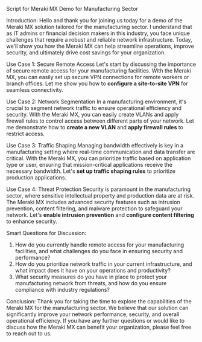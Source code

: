 Script for Meraki MX Demo for Manufacturing Sector

Introduction:
Hello and thank you for joining us today for a demo of the Meraki MX solution tailored for the manufacturing sector. I understand that as IT admins or financial decision makers in this industry, you face unique challenges that require a robust and reliable network infrastructure. Today, we'll show you how the Meraki MX can help streamline operations, improve security, and ultimately drive cost savings for your organization.

Use Case 1: Secure Remote Access
Let's start by discussing the importance of secure remote access for your manufacturing facilities. With the Meraki MX, you can easily set up secure VPN connections for remote workers or branch offices. Let me show you how to **configure a site-to-site VPN** for seamless connectivity.

Use Case 2: Network Segmentation
In a manufacturing environment, it's crucial to segment network traffic to ensure operational efficiency and security. With the Meraki MX, you can easily create VLANs and apply firewall rules to control access between different parts of your network. Let me demonstrate how to **create a new VLAN** and **apply firewall rules** to restrict access.

Use Case 3: Traffic Shaping
Managing bandwidth effectively is key in a manufacturing setting where real-time communication and data transfer are critical. With the Meraki MX, you can prioritize traffic based on application type or user, ensuring that mission-critical applications receive the necessary bandwidth. Let's **set up traffic shaping rules** to prioritize production applications.

Use Case 4: Threat Protection
Security is paramount in the manufacturing sector, where sensitive intellectual property and production data are at risk. The Meraki MX includes advanced security features such as intrusion prevention, content filtering, and malware protection to safeguard your network. Let's **enable intrusion prevention** and **configure content filtering** to enhance security.

Smart Questions for Discussion:
1. How do you currently handle remote access for your manufacturing facilities, and what challenges do you face in ensuring security and performance?
2. How do you prioritize network traffic in your current infrastructure, and what impact does it have on your operations and productivity?
3. What security measures do you have in place to protect your manufacturing network from threats, and how do you ensure compliance with industry regulations?

Conclusion:
Thank you for taking the time to explore the capabilities of the Meraki MX for the manufacturing sector. We believe that our solution can significantly improve your network performance, security, and overall operational efficiency. If you have any further questions or would like to discuss how the Meraki MX can benefit your organization, please feel free to reach out to us.